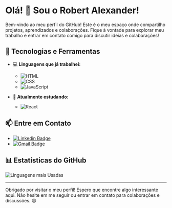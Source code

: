 # Olá! 👋 Sou o Robert Alexander!

Bem-vindo ao meu perfil do GitHub! Este é o meu espaço onde compartilho projetos, aprendizados e colaborações. Fique à vontade para explorar meu trabalho e entrar em contato comigo para discutir ideias e colaborações!

## 🧰 Tecnologias e Ferramentas

- 💻 **Linguagens que já trabalhei:**
   - ![HTML](https://img.shields.io/badge/HTML5-E34F26?style=for-the-badge&logo=html5&logoColor=white)
   - ![CSS](https://img.shields.io/badge/CSS3-1572B6?style=for-the-badge&logo=css3&logoColor=white)
   - ![JavaScript](https://img.shields.io/badge/JavaScript-323330?style=for-the-badge&logo=javascript&logoColor=F7DF1E)
 
- 📘 **Atualmente estudando:**
  - ![React](https://img.shields.io/badge/React-20232A?style=for-the-badge&logo=react&logoColor=61DAFB)

## 📫 Entre em Contato

- [![Linkedin Badge](https://img.shields.io/badge/LinkedIn-0077B5?style=flat-square&logo=linkedin&logoColor=white&link=https://www.linkedin.com/in/rafaelrochas/)](https://www.linkedin.com/in/robert-alexander-243364192/)
- [![Gmail Badge](https://img.shields.io/badge/-Gmail-c14438?style=flat-square&logo=Gmail&logoColor=white&link=mailto:rafaelehnrq@gmail.com)](mailto:robert.alexrodrigues99@gmail.com)

## 📊 Estatísticas do GitHub

<!-- ![Estatísticas do GitHub](https://github-readme-stats.vercel.app/api?username=Robyte99&show_icons=true&theme=dark)--> 
![Linguagens mais Usadas](https://github-readme-stats.vercel.app/api/top-langs/?username=Robyte99&layout=compact&theme=dark)

---

Obrigado por visitar o meu perfil! Espero que encontre algo interessante aqui. Não hesite em me seguir ou entrar em contato para colaborações e discussões. 😄
